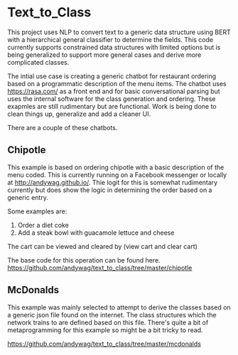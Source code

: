 # Text_to_Class

This project uses NLP to convert text to a generic data structure using BERT with a hierarchical general classifier to 
determine the fields. This code currently supports constrained data structures with limited options but is being
generalized to support more general cases and derive more complicated classes.

The intial use case is creating a generic chatbot for restaurant ordering based on a programmatic description 
of the menu items. The chatbot uses https://rasa.com/ as a front end and for basic conversational parsing but uses
the internal software for the class generation and ordering. These exapmles are still rudimentary but are functional. 
Work is being done to clean things up, generalize and add a cleaner UI. 

There are a couple of these chatbots. 

## Chipotle
This example is based on ordering chipotle with a basic description of the menu coded. This is currently running on 
a Facebook messenger or locally at http://andywag.github.io/. Thie logit for this is somewhat rudimentary currently but 
does show the logic in determining the order based on a generic entry. 

Some examples are: 
1. Order a diet coke
2. Add a steak bowl with guacamole lettuce and cheese

The cart can be viewed and cleared by (view cart and clear cart)

The base code for this operation can be found here. 
https://github.com/andywag/text_to_class/tree/master/chipotle

## McDonalds
This example was mainly selected to attempt to derive the classes based on a generic json file found on the 
internet. The class structures which the network trains to are defined based on this file. There's quite a bit of 
metaprogramming for this example so might be a bit tricky to read. 

https://github.com/andywag/text_to_class/tree/master/mcdonalds

